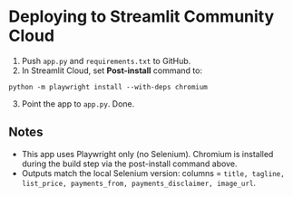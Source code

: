 # Deploying to Streamlit Community Cloud

1) Push `app.py` and `requirements.txt` to GitHub.
2) In Streamlit Cloud, set **Post-install** command to:
```
python -m playwright install --with-deps chromium
```
3) Point the app to `app.py`. Done.

## Notes
- This app uses Playwright only (no Selenium). Chromium is installed during the build step via the post-install command above.
- Outputs match the local Selenium version: columns = `title, tagline, list_price, payments_from, payments_disclaimer, image_url`.
